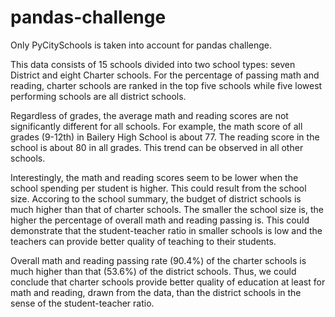 # pandas-challenge

Only PyCitySchools is taken into account for pandas challenge.

This data consists of 15 schools divided into two school types: seven District and eight Charter schools. For the percentage of passing math and reading, charter schools are ranked in the top five schools while five lowest performing schools are all district schools. 

Regardless of grades, the average math and reading scores are not significantly different for all schools. For example, the math score of all grades (9-12th) in Bailery High School is about 77. The reading score in the school is about 80 in all grades. This trend can be observed in all other schools. 

Interestingly, the math and reading scores seem to be lower when the school spending per student is higher. This could result from the school size. Accoring to the school summary, the budget of district schools is much higher than that of charter schools. The smaller the school size is, the higher the percentage of overall math and reading passing is. This could demonstrate that the student-teacher ratio in smaller schools is low and the teachers can provide better quality of teaching to their students.

Overall math and reading passing rate (90.4%) of the charter schools is much higher than that (53.6%) of the district schools. Thus, we could conclude that charter schools provide better quality of education at least for math and reading, drawn from the data, than the district schools in the sense of the student-teacher ratio. 



